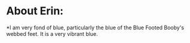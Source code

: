 # About Erin:
*I am very fond of blue, particularly the blue of the Blue Footed Booby's webbed feet. It is a very vibrant blue.
